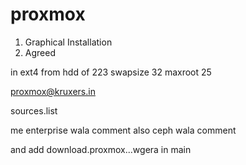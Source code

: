 # proxmox

1. Graphical Installation
2. Agreed

in ext4 from hdd of 223
swapsize 32
maxroot 25

proxmox@kruxers.in


sources.list

me enterprise wala comment
also ceph wala comment

and add download.proxmox...wgera in main
